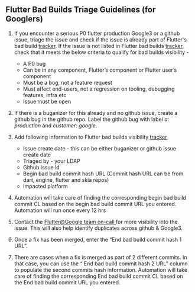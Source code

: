 ## Flutter Bad Builds Triage Guidelines (for Googlers)

1. If you encounter a serious P0 flutter production Google3 or a github issue, triage the issue and check if the issue is already part of Flutter's bad build [tracker](http://go/flutter-bad-builds).
If the issue is not listed in Flutter bad builds [tracker](http://go/flutter-bad-builds), check that it meets the below criteria to qualify for bad builds visibility -
   * A P0 bug
   * Can be in any component, Flutter’s component or Flutter user’s component
   * Must be a bug, not a feature request
   * Must affect end-users, not a regression on tooling, debugging features, infra etc
   * Issue must be open

2. If there is a buganizer for this already and no github issue, create a github bug in the github repo. Label the github bug with label _a: production_ and _customer: google_.

3. Add following information to Flutter bad builds visibility [tracker](http://go/flutter-bad-builds)
   * Issue create date - this can be either buganizer or github issue create date
   * Triaged by - your LDAP
   * Github issue id
   * Begin bad build commit hash URL (Commit hash URL can be from dart, engine, flutter and skia repos)
   * Impacted platform

3. Automation will take care of finding the corresponding begin bad build commit CL based on the begin bad build commit URL you entered. Automation will run once every 12 hrs

4. Contact the [Flutter@Google team on-call ](https://rotations.corp.google.com/rotation/5644450090975232) for more visibility into the issue. This will also help identify duplicates across github & Google3.

5. Once a fix has been merged, enter the “End bad build commit hash 1 URL”.

6. There are cases when a fix is merged as part of 2 different commits. In that case, you can use the “ End bad build commit hash 2 URL” column to populate the second commits hash information. Automation will take care of finding the corresponding End bad build commit CL based on the End bad build commit URL you entered.